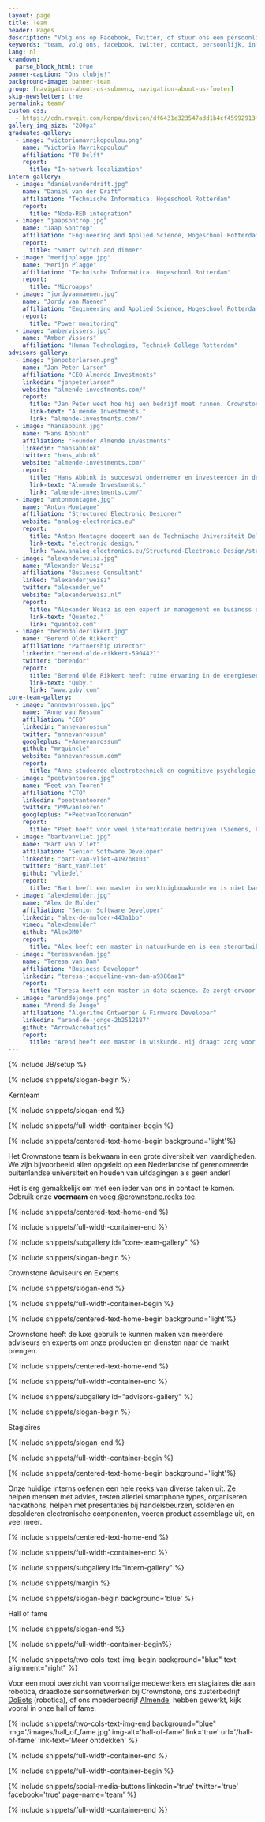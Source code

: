 ```yaml
---
layout: page
title: Team
header: Pages
description: "Volg ons op Facebook, Twitter, of stuur ons een persoonlijk berichtje!"
keywords: "team, volg ons, facebook, twitter, contact, persoonlijk, informatie, Crownstone"
lang: nl
kramdown: 
  parse_block_html: true
banner-caption: "Ons clubje!"
background-image: banner-team
group: [navigation-about-us-submenu, navigation-about-us-footer]
skip-newsletter: true
permalink: team/
custom_css:
  - https://cdn.rawgit.com/konpa/devicon/df6431e323547add1b4cf45992913f15286456d3/devicon.min.css
gallery_img_size: "200px"
graduates-gallery:
  - image: "victoriamavrikopoulou.png"
    name: "Victoria Mavrikopoulou"
    affiliation: "TU Delft"
    report:
      title: "In-network localization"
intern-gallery:
  - image: "danielvanderdrift.jpg"
    name: "Daniel van der Drift"
    affiliation: "Technische Informatica, Hogeschool Rotterdam"
    report:
      title: "Node-RED integration"
  - image: "jaapsontrop.jpg"
    name: "Jaap Sontrop"
    affiliation: "Engineering and Applied Science, Hogeschool Rotterdam"
    report:
      title: "Smart switch and dimmer"
  - image: "merijnplagge.jpg"
    name: "Merijn Plagge"
    affiliation: "Technische Informatica, Hogeschool Rotterdam"
    report:
      title: "Microapps"
  - image: "jordyvanmaenen.jpg"
    name: "Jordy van Maenen"
    affiliation: "Engineering and Applied Science, Hogeschool Rotterdam"
    report:
      title: "Power monitoring"
  - image: "ambervissers.jpg"
    name: "Amber Vissers"
    affiliation: "Human Technologies, Techniek College Rotterdam"
advisors-gallery:
  - image: "janpeterlarsen.png"
    name: "Jan Peter Larsen"
    affiliation: "CEO Almende Investments"
    linkedin: "janpeterlarsen"
    website: "almende-investments.com/"
    report:
      title: "Jan Peter weet hoe hij een bedrijf moet runnen. Crownstone profiteert van zijn ruime ervaring als directeur van Sense Labs, NiceDay en "
      link-text: "Almende Investments."
      link: "almende-investments.com/"
  - image: "hansabbink.jpg"
    name: "Hans Abbink"
    affiliation: "Founder Almende Investments"
    linkedin: "hansabbink"
    twitter: "hans_abbink"
    website: "almende-investments.com/"
    report:
      title: "Hans Abbink is succesvol ondernemer en investeerder in de regio Rotterdam onder de investeringsmaatschappij "
      link-text: "Almende Investments."
      link: "almende-investments.com/"
  - image: "antonmontagne.jpg"
    name: "Anton Montagne"
    affiliation: "Structured Electronic Designer"
    website: "analog-electronics.eu"
    report:
      title: "Anton Montagne doceert aan de Technische Universiteit Delft en schreef het boek over "
      link-text: "electronic design."
      link: "www.analog-electronics.eu/Structured-Electronic-Design/structured-electronic-design.html"
  - image: "alexanderweisz.jpg"
    name: "Alexander Weisz"
    affiliation: "Business Consultant"
    linked: "alexanderjweisz"
    twitter: "alexander_we"
    website: "alexanderweisz.nl"
    report:
      title: "Alexander Weisz is een expert in management en business development voor startende bedrijven zoals Finch Buildings en"
      link-text: "Quantoz."
      link: "quantoz.com"
  - image: "berendolderikkert.jpg"
    name: "Berend Olde Rikkert"
    affiliation: "Partnership Director"
    linkedin: "berend-olde-rikkert-5904421"
    twitter: "berendor"
    report:
      title: "Berend Olde Rikkert heeft ruime ervaring in de energiesector als vice president Energy and Utilities zowel bij Capgemini als bij het succesvolle bedrijf"
      link-text: "Quby."
      link: "www.quby.com"
core-team-gallery:
  - image: "annevanrossum.jpg"
    name: "Anne van Rossum"
    affiliation: "CEO"
    linkedin: "annevanrossum"
    twitter: "annevanrossum"
    googleplus: "+Annevanrossum"
    github: "mrquincle"
    website: "annevanrossum.com"
    report:
      title: "Anne studeerde electrotechniek en cognitieve psychologie. Bij Almende en DoBots heeft hij veel onderzoek gedaan naar autonome robots. Elke donderdag is wiskundedag!"
  - image: "peetvantooren.jpg"
    name: "Peet van Tooren"
    affiliation: "CTO"
    linkedin: "peetvantooren"
    twitter: "PMAvanTooren"
    googleplus: "+PeetvanToorenvan"
    report:
      title: "Peet heeft voor veel internationale bedrijven (Siemens, Philips) gewerkt, vooral in de autoindustrie, voornamelijk op navigatiesoftware."
  - image: "bartvanvliet.jpg"
    name: "Bart van Vliet"
    affiliation: "Senior Software Developer"
    linkedin: "bart-van-vliet-4197b8103"
    twitter: "Bart_vanVliet"
    github: "vliedel"
    report:
      title: "Bart heeft een master in werktuigbouwkunde en is niet bang voor de meest uitdagende embedded software problemen. Vraag hem alles over de nRF architectuur!"
  - image: "alexdemulder.jpg"
    name: "Alex de Mulder"
    affiliation: "Senior Software Developer"
    linkedin: "alex-de-mulder-443a1bb"
    vimeo: "alexdemulder"
    github: "AlexDM0"
    report:
      title: "Alex heeft een master in natuurkunde en is een sterontwikkelaar. Zijn natuurkunde achtergrond fonkelt soms door in bijvoorbeeld de mooie visualisaties in onze app."
  - image: "teresavandam.jpg"
    name: "Teresa van Dam"
    affiliation: "Business Developer"
    linkedin: "teresa-jacqueline-van-dam-a9386aa1"
    report:
      title: "Teresa heeft een master in data science. Ze zorgt ervoor dat onze product en diensten op de markt komen!"
  - image: "arenddejonge.png"
    name: "Arend de Jonge"
    affiliation: "Algoritme Ontwerper & Firmware Developer"
    linkedin: "arend-de-jonge-2b2512187"
    github: "ArrowAcrobatics"
    report:
      title: "Arend heeft een master in wiskunde. Hij draagt zorg voor veilige en vooruitstrevende algoritmes!"
---
```

{% include JB/setup %}

{% include snippets/slogan-begin %}

Kernteam

{% include snippets/slogan-end %}


{% include snippets/full-width-container-begin %}

{% include snippets/centered-text-home-begin background='light'%}

Het Crownstone team is bekwaam in een grote diversiteit van vaardigheden. We zijn bijvoorbeeld allen opgeleid op een Nederlandse of gerenomeerde buitenlandse universiteit en houden van uitdagingen als geen ander!

Het is erg gemakkelijk om met een ieder van ons in contact te komen. Gebruik onze **voornaam** en <abbr title="bijvoorbeeld: jan@crownstone.rocks">voeg @crownstone.rocks toe</abbr>.

{% include snippets/centered-text-home-end %}

{% include snippets/full-width-container-end %}


{% include snippets/subgallery id="core-team-gallery" %}



{% include snippets/slogan-begin %}

Crownstone Adviseurs en Experts

{% include snippets/slogan-end %}


{% include snippets/full-width-container-begin %}

{% include snippets/centered-text-home-begin background='light'%}

Crownstone heeft de luxe gebruik te kunnen maken van meerdere adviseurs en experts om onze producten en diensten naar de markt brengen.

{% include snippets/centered-text-home-end %}

{% include snippets/full-width-container-end %}

{% include snippets/subgallery id="advisors-gallery" %}



{% include snippets/slogan-begin %}

Stagiaires

{% include snippets/slogan-end %}


{% include snippets/full-width-container-begin %}

{% include snippets/centered-text-home-begin background='light'%}

Onze huidige interns oefenen een hele reeks van diverse taken uit. Ze helpen mensen met advies, testen allerlei smartphone types, organiseren hackathons, helpen met presentaties bij handelsbeurzen, solderen en desolderen electronische componenten, voeren product assemblage uit, en veel meer.

{% include snippets/centered-text-home-end %}

{% include snippets/full-width-container-end %}


{% include snippets/subgallery id="intern-gallery" %}


{% include snippets/margin %}


{% include snippets/slogan-begin background='blue' %}

Hall of fame

{% include snippets/slogan-end %}


{% include snippets/full-width-container-begin%}

{% include snippets/two-cols-text-img-begin background="blue" text-alignment="right" %}

Voor een mooi overzicht van voormalige medewerkers en stagiaires die aan robotica, draadloze sensornetwerken bij Crownstone, ons zusterbedrijf [DoBots](http://dobots.nl) (robotica), of ons moederbedrijf [Almende](http://almende.com), hebben gewerkt, kijk vooral in onze hall of fame.

{% include snippets/two-cols-text-img-end background="blue" img='/images/hall_of_fame.jpg' img-alt='hall-of-fame' link='true' url='/hall-of-fame' link-text='Meer ontdekken' %}

{% include snippets/full-width-container-end %}


{% include snippets/full-width-container-begin %}

{% include snippets/social-media-buttons  linkedin='true' twitter='true' facebook='true' page-name='team' %}

{% include snippets/full-width-container-end %}